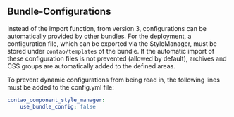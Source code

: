 ## Bundle-Configurations
Instead of the import function, from version 3, configurations can be automatically provided by other bundles.  For the deployment, a configuration file, which can be exported via the StyleManager, must be stored under `contao/templates` of the bundle. If the automatic import of these configuration files is not prevented (allowed by default), archives and CSS groups are automatically added to the defined areas.

To prevent dynamic configurations from being read in, the following lines must be added to the config.yml file:
```yaml
contao_component_style_manager:
    use_bundle_config: false
```

